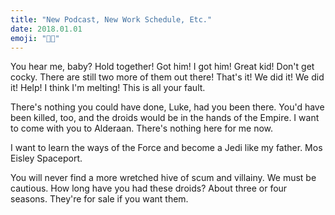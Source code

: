 ```yaml
---
title: "New Podcast, New Work Schedule, Etc."
date: 2018.01.01
emoji: "🤷🏻‍"
---
```


You hear me, baby? Hold together! Got him! I got him! Great kid! Don't get cocky. There are still two more of them out there! That's it! We did it! We did it! Help! I think I'm melting! This is all your fault.

There's nothing you could have done, Luke, had you been there. You'd have been killed, too, and the droids would be in the hands of the Empire. I want to come with you to Alderaan. There's nothing here for me now.

I want to learn the ways of the Force and become a Jedi like my father. Mos Eisley Spaceport.

You will never find a more wretched hive of scum and villainy. We must be cautious. How long have you had these droids? About three or four seasons. They're for sale if you want them.

